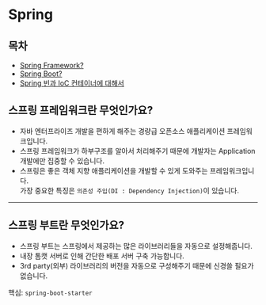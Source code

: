 # Spring

## 목차

* [Spring Framework?](/#스프링-프레임워크란-무엇인가요)
* [Spring Boot?](/#스프링-부트란)
* [Spring 빈과 IoC 컨테이너에 대해서](/스프링-빈-IoC컨테이너)


## 스프링 프레임워크란 무엇인가요?

* 자바 엔터프라이즈 개발을 편하게 해주는 경량급 오픈소스 애플리케이션 프레임워크입니다.
* 스프링 프레임워크가 하부구조를 알아서 처리해주기 때문에 개발자는 Application 개발에만 집중할 수 있습니다.
* 스프링은 좋은 객체 지향 애플리케이션을 개발할 수 있게 도와주는 프레임워크입니다.\
  가장 중요한 특징은 `의존성 주입(DI : Dependency Injection)`이 있습니다.

***

## 스프링 부트란 무엇인가요?

* 스프링 부트는 스프링에서 제공하는 많은 라이브러리들을 자동으로 설정해줍니다.
* 내장 톰캣 서버로 인해 간단한 배포 서버 구축 가능합니다.
* 3rd party(외부) 라이브러리의 버전을 자동으로 구성해주기 때문에 신경쓸 필요가 없습니다.

핵심: `spring-boot-starter`
